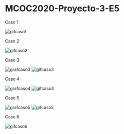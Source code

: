 # MCOC2020-Proyecto-3-E5
Caso 1

![gifcaso1](https://raw.githubusercontent.com/IgnacioInostroza/MCOC2020-Proyecto-3-E5/main/GIF_Caso_1.gif)

Caso 2

![gifcaso2](https://raw.githubusercontent.com/IgnacioInostroza/MCOC2020-Proyecto-3-E5/main/GIF_Caso_2.gif)

Caso 3

![grafcaso3](https://raw.githubusercontent.com/IgnacioInostroza/MCOC2020-Proyecto-3-E5/main/Caso3.jpeg)
![gifcaso3](https://raw.githubusercontent.com/IgnacioInostroza/MCOC2020-Proyecto-3-E5/main/GIF_Caso_3.gif)

Caso 4

![grafcaso4](https://raw.githubusercontent.com/IgnacioInostroza/MCOC2020-Proyecto-3-E5/main/Caso4.jpeg)
![gifcaso4](https://raw.githubusercontent.com/IgnacioInostroza/MCOC2020-Proyecto-3-E5/main/GIF_Caso_4.gif)

Caso 5

![grafcaso5](https://raw.githubusercontent.com/IgnacioInostroza/MCOC2020-Proyecto-3-E5/main/Caso5.jpeg)
![gifcaso5](https://raw.githubusercontent.com/IgnacioInostroza/MCOC2020-Proyecto-3-E5/main/GIF_Caso_5.gif)


Caso 6

![gifcaso6](https://raw.githubusercontent.com/IgnacioInostroza/MCOC2020-Proyecto-3-E5/main/GIF_Caso_6.gif)









